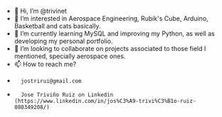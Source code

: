 - 👋 Hi, I’m @trivinet
- 👀 I’m interested in Aerospace Engineering, Rubik's Cube, Arduino, Basketball and cats basically.
- 🌱 I’m currently learning MySQL and improving my Python, as well as developing my personal portfolio.
- 💞️ I’m looking to collaborate on projects associated to those field I mentioned, specially aerospace ones. 
- 📫 How to reach me? 
-       jostrirui@gmail.com 
-       Jose Triviño Ruiz on Linkedin (https://www.linkedin.com/in/jos%C3%A9-trivi%C3%B1o-ruiz-080349208/)
<!---
trivinet/trivinet is a ✨ special ✨ repository because its `README.md` (this file) appears on your GitHub profile.
You can click the Preview link to take a look at your changes.
--->
